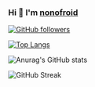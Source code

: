 ### Hi 👋 I'm [nonofroid](http://nonofroid.github.io)

[![GitHub followers](https://img.shields.io/github/followers/nonofroid?style=flat-square)](https://github.com/nonor4oie?tab=followers) 

[![Top Langs](https://github-readme-stats.vercel.app/api/top-langs/?username=nonofroid&layout=compact&langs_count=8&show_icons=true)](https://github.com/anuraghazra/github-readme-stats)

![Anurag's GitHub stats](https://github-readme-stats.vercel.app/api?username=nonofroid&show_icons=true&theme=tokyonight)

![GitHub Streak](https://github-readme-streak-stats.herokuapp.com/?user=nonofroid)

